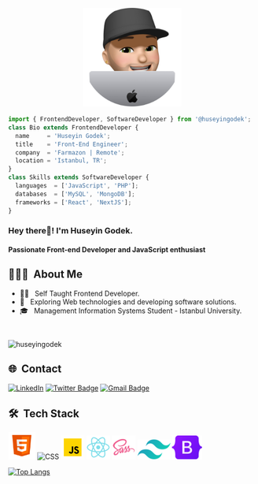 <p align="center">
  <img src="https://github.com/huseyingodek/huseyingodek/blob/main/assets/huseyingo.png" height="200"/>
</p>

```js
import { FrontendDeveloper, SoftwareDeveloper } from '@huseyingodek';
class Bio extends FrontendDeveloper {
  name     = 'Huseyin Godek';
  title    = 'Front-End Engineer';
  company  = 'Farmazon | Remote';
  location = 'Istanbul, TR';
}
class Skills extends SoftwareDeveloper {
  languages  = ['JavaScript', 'PHP'];
  databases  = ['MySQL', 'MongoDB'];
  frameworks = ['React', 'NextJS'];
}
```

<h3> Hey there👋! I'm Huseyin Godek.</h3>
<h4> Passionate Front-end Developer and JavaScript enthusiast </h4>

## 👨🏻‍💻 &nbsp;About Me 

- 🧑‍💻 &nbsp; Self Taught Frontend Developer.
- 🤔 &nbsp; Exploring Web technologies and developing software solutions.
- 🎓 &nbsp; Management Information Systems Student - Istanbul University.

<br>
<p align="left"> 
  <img src="https://komarev.com/ghpvc/?username=huseyingodek&label=Profile%20views&color=0e75b6&style=flat-square" alt="huseyingodek" />
</p>

## 🌐 &nbsp;Contact

[![LinkedIn](https://img.shields.io/badge/-huseyingodek-blue?style=flat-square&logo=linkedin&logoColor=white&link=https://www.linkedin.com/in/huseyingodek/)](https://www.linkedin.com/in/huseyingodek/)
[![Twitter Badge](https://img.shields.io/badge/-@kuyrukszucurtma-1ca0f1?style=flat-square&labelColor=1ca0f1&logo=twitter&logoColor=white&link=https://twitter.com/kuyrukszucurtma)](https://twitter.com/kuyrukszucurtma)
[![Gmail Badge](https://img.shields.io/badge/-godekhuseyin@gmail.com-c14438?style=flat-square&logo=Gmail&logoColor=white&link=mailto:godekhuseyin@gmail.com)](mailto:godekhuseyin@gmail.com)

## 🛠 &nbsp;Tech Stack

<p>
    <img alt="HTML" title="HTML" height="55" width="auto" src="./assets/html.png">
    <img alt="CSS" title="CSS" height="55" width="auto" src="https://img.icons8.com/color/344/css3.png">
    <img alt="JavaScript" title="JavaScript" height="48" width="auto" src="./assets/javascript.gif">
    <img alt="React" title="React" height="48" width="auto" src="./assets/React.png">
    <img alt="Sass" title="Sass" height="48" width="auto" src="./assets/Sass.png">
    <img alt="Tailwind" title="Tailwind" height="40" width="auto" src="./assets/tailwind.png">
    <img alt="Bootstrap" title="Bootstrap" height="48" width="auto" src="./assets/Bootstrap.png">
</p>

[![Top Langs](https://github-readme-stats.vercel.app/api/top-langs/?username=huseyingodek&layout=compact)](https://github.com/huseyingodek/github-readme-stats)

<!-- ## 📈 &nbsp;Stats
 -->
<!-- ![huseyingodek's github stats](https://github-readme-stats.vercel.app/api?username=huseyingodek&hide=["issues"]&show_icons=true&line_height=30) -->

<!-- ![huseyingodek's Languages stats](https://github-readme-stats.vercel.app/api/top-langs/?username=huseyingodek&theme=buefy&layout=compact&langs_count=10)
 -->

